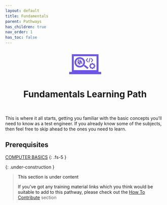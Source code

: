 ```yaml
---
layout: default
title: Fundamentals
parent: Pathways
has_children: true
nav_order: 1
has_toc: false
---
```


<p align="center" style="font-size:200%"><img src="/docs/assets/images/IconPathFundamentals.png" alt="Fundamentals learning path icon"></p>
<h1 align="center">Fundamentals Learning Path</h1>
<br>

This is where it all starts, getting you familiar with the basic concepts you'll need to know as a test engineer.
If you already know some of the subjects, then feel free to skip ahead to the ones you need to learn.

## Prerequisites

<i class="fa-solid fa-book-open"></i>  <a href="./computer_basics.html">COMPUTER BASICS<a/>
{: .fs-5 }

{: .under-construction }
> This section is under content
> 
> If you've got any training material links which you think would be suitable to add to this pathway, please check out the [How To Contribute](../../how-to-contribute.html) section
